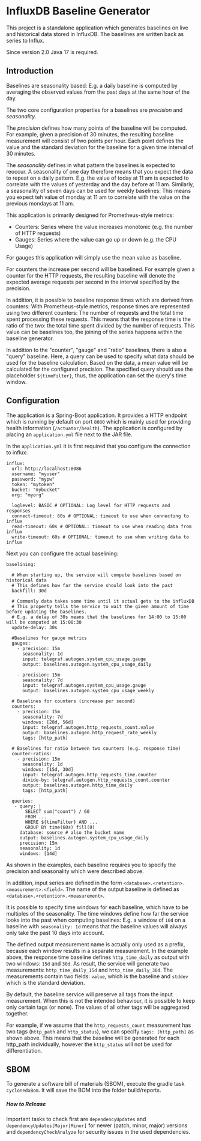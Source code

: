 # InfluxDB Baseline Generator

This project is a standalone application which generates baselines on live and historical data stored in InfluxDB.
The baselines are written back as series to Influx.

Since version 2.0 Java 17 is required.

## Introduction

Baselines are seasonality based: E.g. a daily baseline is computed by averaging the observed values from the past days at the same hour of the day.

The two core configuration properties for a baselines are *precision* and *seasonality*.

The *precision* defines how many points of the baseline will be computed. For example, given a precision of 30 minutes,
the resulting baseline measurement will consist of two points per hour. Each point defines the value and the standard deviation
for the baseline for a given time interval of 30 minutes.

The *seasonality* defines in what pattern the baselines is expected to reoccur.
A seasonality of one day therefore means that you expect the data to repeat on a daily pattern.
E.g. the value of today at 11 am is expected to correlate with the values of yesterday and the day before at 11 am.
Similarly, a seasonality of seven days can be used for weekly baselines:
This means you expect teh value of monday at 11 am to correlate with the value on the previous mondays at 11 am.


This application is primarily designed for Prometheus-style metrics:
* Counters: Series where the value increases monotonic (e.g. the number of HTTP requests)
* Gauges: Series where the value can go up or down (e.g. the CPU Usage)

For gauges this application will simply use the mean value as baseline.

For counters the increase per second will be baselined. For example given a counter for the HTTP requests,
 the resulting baseline will denote the expected average requests per second in the interval specified by the precision.
 
In addition, it is possible to baseline response times which are derived from counters:
With Prometheus-style metrics, response times are represented using two different counters:
The number of requests and the total time spent processing these requests.
This means that the response time is the ratio of the two: the total time spent divided by the number of requests.
This value can be baselines too, the joining of the series happens within the baseline generator.

In addition to the "counter", "gauge" and "ratio" baselines, there is also a "query" baseline.
Here, a query can be used to specify what data should be used for the baseline calculation.
Based on the data, a mean value will be calculated for the configured precision.
The specified query should use the placeholder `${timeFilter}`, thus, the application can set the query's time window.

## Configuration

The application is a Spring-Boot application. 
It provides a HTTP endpoint which is running by default on port `8080` which is mainly used for providing health information (`/actuator/health`).
The application is configured by placing an `application.yml` file next to the JAR file. 

In the `application.yml` it is first required that you configure the connection to influx:
```
influx:
  url: http://localhost:8086
  username: "myuser" 
  password: "mypw"
  token: "mytoken"
  bucket: "mybucket"
  org: "myorg"

  loglevel: BASIC # OPTIONAL: Log level for HTTP requests and responses
  connect-timeout: 60s # OPTIONAL: timeout to use when connecting to influx
  read-timeout: 60s # OPTIONAL: timeout to use when reading data from influx
  write-timeout: 60s # OPTIONAL: timeout to use when writing data to influx
```

Next you can configure the actual baselining:
```
baselining:

  # When starting up, the service will compute baselines based on historical data
  # This defines how far the service should look into the past
  backfill: 30d
  
  # Commonly data takes some time until it actual gets to the influxDB
  # This property tells the service to wait the given amount of time before updating the baselines.
  # E.g. a delay of 30s means that the baselines for 14:00 to 15:00 will be computed at 15:00:30
  update-delay: 30s
  
  #Baselines for gauge metrics
  gauges:
    - precision: 15m
      seasonality: 1d
      input: telegraf.autogen.system_cpu_usage.gauge
      output: baselines.autogen.system_cpu_usage_daily
      
    - precision: 15m
      seasonality: 7d
      input: telegraf.autogen.system_cpu_usage.gauge
      output: baselines.autogen.system_cpu_usage_weekly
      
  # Baselines for counters (increase per second)
  counters:
    - precision: 15m
      seasonality: 7d
      windows: [28d, 56d]
      input: telegraf.autogen.http_requests_count.value
      output: baselines.autogen.http_request_rate_weekly
      tags: [http_path]
  
  # Baselines for ratio between two counters (e.g. response time)    
  counter-ratios:
    - precision: 15m
      seasonality: 1d
      windows: [15d, 30d]
      input: telegraf.autogen.http_requests_time.counter
      divide-by: telegraf.autogen.http_requests_count.counter
      output: baselines.autogen.http_time_daily
      tags: [http_path]
      
  queries:
   - query: |
       SELECT sum("count") / 60
       FROM ...
       WHERE ${timeFilter} AND ...
       GROUP BY time(60s) fill(0)
     database: source # also the bucket name
     output: baselines.autogen.system_cpu_usage_daily
     precision: 15m
     seasonality: 1d
     windows: [14d]
```

As shown in the examples, each baseline requires you to specify the precision and seasonality which were described above.

In addition, input series are defined in the form `<database>.<retention>.<measurement>.<field>`.
The name of the output baseline is defined as `<database>.<retention>.<measurement>`.

It is possible to specify time windows for each baseline, which have to be multiples of the seasonality.
The time windows define how far the service looks into the past when computing baselines:
E.g. a window of `10d` on a baseline with `seasonality: 1d` means that the baseline values will always only take the past 10 days into account.

The defined output measurement name is actually only used as a prefix, because each window results in a separate measurement.
In the example above, the response time baseline defines `http_time_daily` as output with two windows: `15d` and `30d`.
As result, the service will generate two measurements: `http_time_daily_15d` and `http_time_daily_30d`.
The measurements contain two fields: `value`, which is the baseline and `stddev` which is the standard deviation.

By default, the baseline service will preserve all tags from the input measurement.
When this is not the intended behaviour, it is possible to keep only certain tags (or none).
The values of all other tags will be aggregated together.

For example, if we assume that the `http_requests_count` measurement has two tags (`http_path` and `http_status`),
we can specify `tags: [http_path]` as shown above. This means that the baseline will be generated for each http_path individually,
however the `http_status` will not be used for differentiation.

## SBOM

To generate a software bill of materials (SBOM), execute the gradle task `cyclonedxBom`.
It will save the BOM into the folder build/reports.

##### How to Release

Important tasks to check first are `dependencyUpdates` and `dependencyUpdates[Major|Minor]` for newer (patch, minor, major)
versions and `dependencyCheckAnalyze` for security issues in the used dependencies. 
